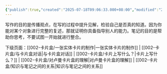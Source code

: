 ```yaml
---
{"publish":true,"created":"2025-07-18T09:06:33.000+08:00","modified":"2025-09-18T16:09:14.881+08:00","cssclasses":""}
---
```


写作的目的是传播观点，在写的过程中提升见解，检验自己是否真的知道。因为你能对某个对象进行完整的复述，那就证明你具备指导别人的能力。笔记的目的是帮助你思考，不要试图一开始就进行整合。

下级页面：[[002-卡片盒/一张实体卡片的制作\|一张实体卡片的制作]] | [[002-卡片盒/与卡片盒对话\|与卡片盒对话]] | [[002-卡片盒/卡片上写什么？\|卡片上写什么？]] | [[002-卡片盒/对卢曼卡片盒的理解\|对卢曼卡片盒的理解]] | [[002-卡片盒/知识与笔记之间的关系\|知识与笔记之间的关系]]